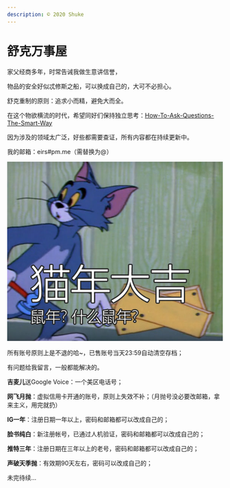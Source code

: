 ```yaml
---
description: © 2020 Shuke
---
```


# 舒克万事屋

家父经商多年，时常告诫我做生意讲信誉，

物品的安全好似忒修斯之船，可以换成自己的，大可不必担心。

舒克重制的原则：追求小而精，避免大而全。

在这个物欲横流的时代，希望同好们保持独立思考：[How-To-Ask-Questions-The-Smart-Way](https://github.com/ryanhanwu/How-To-Ask-Questions-The-Smart-Way)

因为涉及的领域太广泛，好些都需要查证，所有内容都在持续更新中。

我的邮箱：eirs\#pm.me（需替换为@）

![](.gitbook/assets/0081lv8bly1gb80zi562jj30g00dbjyo.jpg)

所有账号原则上是不退的哈~，已售账号当天23:59自动清空存档；

有问题给我留言，一般都能解决的。

**吉麦儿**送Google Voice：一个美区电话号；

**网飞月抛**：虚拟信用卡开通的账号，原则上失效不补；（月抛号没必要改邮箱，拿来主义，用完就扔）

**IG一年**：注册日期一年以上，密码和邮箱都可以改成自己的；

**脸书纯白**：新注册帐号，已通过人机验证，密码和邮箱都可以改成自己的；

**推特三年**：注册日期在三年以上的老号，密码和邮箱都可以改成自己的；

**声破天季抛**：有效期90天左右，密码可以改成自己的；

未完待续...

